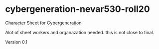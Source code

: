 # cybergeneration-nevar530-roll20
Character Sheet for Cybergeneration

Alot of sheet workers and organazation needed. this is not close to final.

Version 0.1
